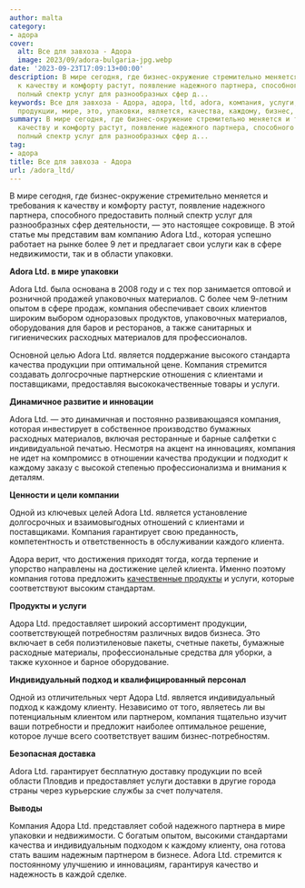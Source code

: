 ```yaml
---
author: malta
category:
- адора
cover:
  alt: Все для завхоза - Адора
  image: 2023/09/adora-bulgaria-jpg.webp
date: '2023-09-23T17:09:13+00:00'
description: В мире сегодня, где бизнес-окружение стремительно меняется и требования
  к качеству и комфорту растут, появление надежного партнера, способного предоставить
  полный спектр услуг для разнообразных сфер д...
keywords: Все для завхоза - Адора, адора, ltd, adora, компания, услуги, материалов,
  продукции, мире, это, упаковки, является, качества, каждому, бизнес, надежного
summary: В мире сегодня, где бизнес-окружение стремительно меняется и требования к
  качеству и комфорту растут, появление надежного партнера, способного предоставить
  полный спектр услуг для разнообразных сфер д...
tag:
- адора
title: Все для завхоза - Адора
url: /adora_ltd/
---
```


В мире сегодня, где бизнес-окружение стремительно меняется и требования к качеству и комфорту растут, появление надежного партнера, способного предоставить полный спектр услуг для разнообразных сфер деятельности, — это настоящее сокровище. В этой статье мы представим вам компанию Adora Ltd., которая успешно работает на рынке более 9 лет и предлагает свои услуги как в сфере недвижимости, так и в области упаковки.

**Adora Ltd. в мире упаковки**

Adora Ltd. была основана в 2008 году и с тех пор занимается оптовой и розничной продажей упаковочных материалов. С более чем 9-летним опытом в сфере продаж, компания обеспечивает своих клиентов широким выбором одноразовых продуктов, упаковочных материалов, оборудования для баров и ресторанов, а также санитарных и гигиенических расходных материалов для профессионалов.

Основной целью Adora Ltd. является поддержание высокого стандарта качества продукции при оптимальной цене. Компания стремится создавать долгосрочные партнерские отношения с клиентами и поставщиками, предоставляя высококачественные товары и услуги.

**Динамичное развитие и инновации**

Adora Ltd. — это динамичная и постоянно развивающаяся компания, которая инвестирует в собственное производство бумажных расходных материалов, включая ресторанные и барные салфетки с индивидуальной печатью. Несмотря на акцент на инновациях, компания не идет на компромисс в отношении качества продукции и подходит к каждому заказу с высокой степенью профессионализма и внимания к деталям.

**Ценности и цели компании**

Одной из ключевых целей Adora Ltd. является установление долгосрочных и взаимовыгодных отношений с клиентами и поставщиками. Компания гарантирует свою преданность, компетентность и ответственность в обслуживании каждого клиента.

Адора верит, что достижения приходят тогда, когда терпение и упорство направлены на достижение целей клиента. Именно поэтому компания готова предложить [качественные продукты](https://market.yandex.ru/product--rakovina-roca-adora-327203/13178521/spec?sku=101649792733&uniqueId=47331737&cpa=1) и услуги, которые соответствуют высоким стандартам.

**Продукты и услуги**

Адора Ltd. предоставляет широкий ассортимент продукции, соответствующей потребностям различных видов бизнеса. Это включает в себя полиэтиленовые пакеты, счетные пакеты, бумажные расходные материалы, профессиональные средства для уборки, а также кухонное и барное оборудование.

**Индивидуальный подход и квалифицированный персонал**

Одной из отличительных черт Адора Ltd. является индивидуальный подход к каждому клиенту. Независимо от того, являетесь ли вы потенциальным клиентом или партнером, компания тщательно изучит ваши потребности и предложит наиболее оптимальное решение, которое лучше всего соответствует вашим бизнес-потребностям.

**Безопасная доставка**

Adora Ltd. гарантирует бесплатную доставку продукции по всей области Пловдив и предоставляет услуги доставки в другие города страны через курьерские службы за счет получателя.

**Выводы**

Компания Адора Ltd. представляет собой надежного партнера в мире упаковки и недвижимости. С богатым опытом, высокими стандартами качества и индивидуальным подходом к каждому клиенту, она готова стать вашим надежным партнером в бизнесе. Adora Ltd. стремится к постоянному улучшению и инновациям, гарантируя качество и надежность в каждой сделке.